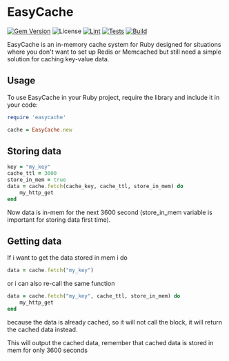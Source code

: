 # EasyCache
<p align="center">

[![Gem Version](https://badge.fury.io/rb/easycache.svg)](https://badge.fury.io/rb/easycache)
![License](https://img.shields.io/badge/license-AGPL%203.0-blue.svg)
[![Lint](https://github.com/malvads/easycache/actions/workflows/lint.yml/badge.svg)](https://github.com/malvads/easycache/actions/workflows/lint.yml)
[![Tests](https://github.com/malvads/easycache/actions/workflows/tests.yml/badge.svg)](https://github.com/malvads/easycache/actions/workflows/tests.yml)
[![Build](https://github.com/malvads/easycache/actions/workflows/build.yml/badge.svg)](https://github.com/malvads/easycache/actions/workflows/build.yml)
</p>
EasyCache is an in-memory cache system for Ruby designed for situations where you don't want to set up Redis or Memcached but still need a simple solution for caching key-value data.

## Usage

To use EasyCache in your Ruby project, require the library and include it in your code:

```ruby
require 'easycache'

cache = EasyCache.new
```

## Storing data

```ruby
key = "my_key"
cache_ttl = 3600
store_in_mem = true
data = cache.fetch(cache_key, cache_ttl, store_in_mem) do
    my_http_get
end
```

Now data is in-mem for the next 3600 second (store_in_mem variable is important for storing data first time).

## Getting data

If i want to get the data stored in mem i do

```ruby
data = cache.fetch("my_key")
```

or i can also re-call the same function

```ruby
data = cache.fetch("my_key", cache_ttl, store_in_mem) do
    my_http_get
end
```

because the data is already cached, so it will not call the block, it will return the cached data instead.

This will output the cached data, remember that cached data is stored in mem for only 3600 seconds

